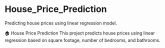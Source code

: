 # House_Price_Prediction
Predicting house prices using linear regression model.

🏠 House Price Prediction
This project predicts house prices using linear regression based on square footage, number of bedrooms, and bathrooms.
